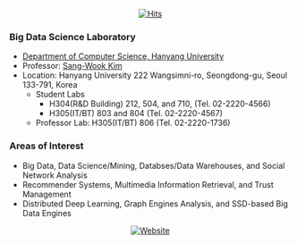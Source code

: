 <div align=center>

[![Hits](https://hits.seeyoufarm.com/api/count/incr/badge.svg?url=https%3A%2F%2Fgithub.com%2FBigdasgit&count_bg=%2379C83D&title_bg=%23555555&icon=&icon_color=%23E7E7E7&title=hits&edge_flat=false)](https://hits.seeyoufarm.com)

</div>

### Big Data Science Laboratory
- [Department of Computer Science, Hanyang University](https://software.hanyang.ac.kr/)
- Professor: [Sang-Wook Kim](http://www.agape.hanyang.ac.kr/members/prof)
- Location: Hanyang University 222 Wangsimni-ro, Seongdong-gu, Seoul 133-791, Korea
  - Student Labs
    - H304(R&D Building) 212, 504, and 710,  (Tel. 02-2220-4566)
    - H305(IT/BT) 803 and 804 (Tel. 02-2220-4567)
  - Professor Lab: H305(IT/BT) 806 (Tel. 02-2220-1736)

###  Areas of Interest
- Big Data, Data Science/Mining, Databses/Data Warehouses, and Social Network Analysis
- Recommender Systems, Multimedia Information Retrieval, and Trust Management
- Distributed Deep Learning, Graph Engines Analysis, and SSD-based Big Data Engines



<div align=center>

[![Website](https://img.shields.io/website?label=Lab%20website&up_message=BigDas&url=http://www.agape.hanyang.ac.kr/)](http://www.agape.hanyang.ac.kr/)
</div>
